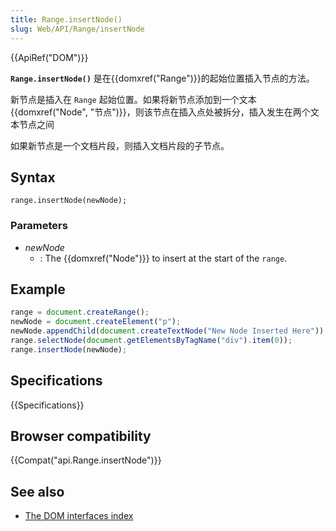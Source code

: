 ```yaml
---
title: Range.insertNode()
slug: Web/API/Range/insertNode
---
```

{{ApiRef("DOM")}}

**`Range.insertNode()`** 是在{{domxref("Range")}}的起始位置插入节点的方法。

新节点是插入在 `Range` 起始位置。如果将新节点添加到一个文本{{domxref("Node", "节点")}}，则该节点在插入点处被拆分，插入发生在两个文本节点之间

如果新节点是一个文档片段，则插入文档片段的子节点。

## Syntax

```plain
range.insertNode(newNode);
```

### Parameters

- _newNode_
  - : The {{domxref("Node")}} to insert at the start of the `range`.

## Example

```js
range = document.createRange();
newNode = document.createElement("p");
newNode.appendChild(document.createTextNode("New Node Inserted Here"));
range.selectNode(document.getElementsByTagName("div").item(0));
range.insertNode(newNode);
```

## Specifications

{{Specifications}}

## Browser compatibility

{{Compat("api.Range.insertNode")}}

## See also

- [The DOM interfaces index](/zh-CN/docs/Web/API/Document_Object_Model)
